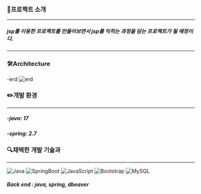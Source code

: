 ### 📑프로젝트 소개
---
##### jsp를 이용한 프로젝트를 만들어보면서 jsp를 익히는 과정을 담는 프로젝트가 될 예정이다.

---
### 🛠️Architecture
-erd
<img src="C:\Users\genius\Desktop\플로우 차트\Copy of job_dashboard.png" style="max-width: 100%;" alt="erd"></img><br/>

### ✏️개발 환경
---
##### -java: 17


##### -spring: 2.7


### 🔍채택한 개발 기술과 
---
 ![Java](https://img.shields.io/badge/Java-ED8B00?style=for-the-badge&logo=openjdk&logoColor=white)
 ![SpringBoot](https://img.shields.io/badge/springboot-6DB33F?style=for-the-badge&logo=springboot&logoColor=white)
 ![JavaScript](https://img.shields.io/badge/JavaScript-F7DF1E?style=for-the-badge&logo=JavaScript&logoColor=white)
 ![Bootstrap](https://img.shields.io/badge/Bootstrap-563D7C?style=for-the-badge&logo=bootstrap&logoColor=white)
 ![MySQL](https://img.shields.io/badge/MySQL-00000F?style=for-the-badge&logo=mysql&logoColor=white)


##### Back end : java, spring, dbeaver




